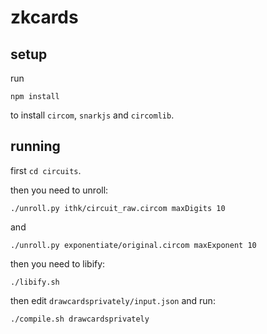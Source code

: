# zkcards

## setup

run

```
npm install
```

to install `circom`, `snarkjs` and `circomlib`.

## running

first `cd circuits`.

then you need to unroll:

```
./unroll.py ithk/circuit_raw.circom maxDigits 10
```

and

```
./unroll.py exponentiate/original.circom maxExponent 10
```

then you need to libify:

```
./libify.sh
```

then edit `drawcardsprivately/input.json` and run:

```
./compile.sh drawcardsprivately
```
